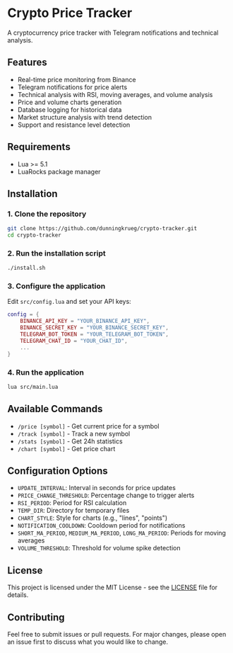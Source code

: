 # Crypto Price Tracker

A cryptocurrency price tracker with Telegram notifications and technical analysis.

## Features
- Real-time price monitoring from Binance
- Telegram notifications for price alerts
- Technical analysis with RSI, moving averages, and volume analysis
- Price and volume charts generation
- Database logging for historical data
- Market structure analysis with trend detection
- Support and resistance level detection

## Requirements
- Lua >= 5.1
- LuaRocks package manager

## Installation

### 1. Clone the repository
```bash
git clone https://github.com/dunningkrueg/crypto-tracker.git
cd crypto-tracker
```

### 2. Run the installation script
```bash
./install.sh
```

### 3. Configure the application
Edit `src/config.lua` and set your API keys:
```lua
config = {
    BINANCE_API_KEY = "YOUR_BINANCE_API_KEY",
    BINANCE_SECRET_KEY = "YOUR_BINANCE_SECRET_KEY",
    TELEGRAM_BOT_TOKEN = "YOUR_TELEGRAM_BOT_TOKEN",
    TELEGRAM_CHAT_ID = "YOUR_CHAT_ID",
    ...
}
```

### 4. Run the application
```bash
lua src/main.lua
```


## Available Commands
- `/price [symbol]` - Get current price for a symbol
- `/track [symbol]` - Track a new symbol
- `/stats [symbol]` - Get 24h statistics
- `/chart [symbol]` - Get price chart

## Configuration Options
- `UPDATE_INTERVAL`: Interval in seconds for price updates
- `PRICE_CHANGE_THRESHOLD`: Percentage change to trigger alerts
- `RSI_PERIOD`: Period for RSI calculation
- `TEMP_DIR`: Directory for temporary files
- `CHART_STYLE`: Style for charts (e.g., "lines", "points")
- `NOTIFICATION_COOLDOWN`: Cooldown period for notifications
- `SHORT_MA_PERIOD`, `MEDIUM_MA_PERIOD`, `LONG_MA_PERIOD`: Periods for moving averages
- `VOLUME_THRESHOLD`: Threshold for volume spike detection

## License
This project is licensed under the MIT License - see the [LICENSE](LICENSE) file for details.

## Contributing
Feel free to submit issues or pull requests. For major changes, please open an issue first to discuss what you would like to change.


